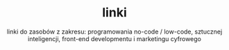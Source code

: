 ---
title: linki
subtitle: "linki do zasobów z zakresu: programowania no-code / low-code, sztucznej inteligencji, front-end developmentu i marketingu cyfrowego"
type: links
---
